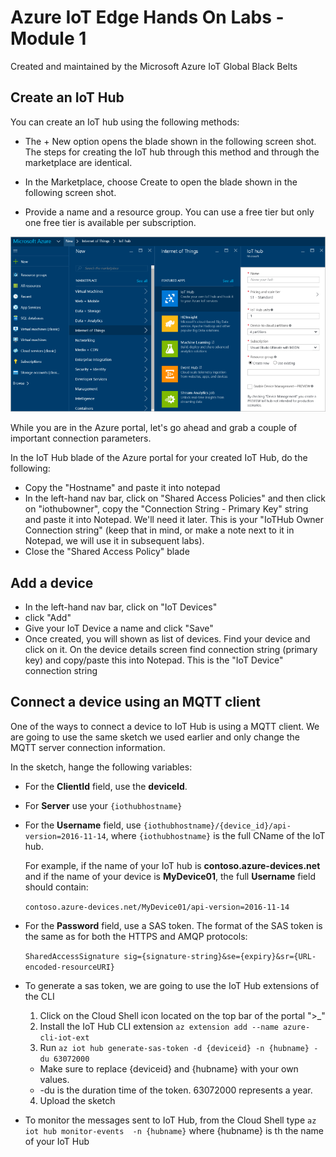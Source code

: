 # Azure IoT Edge Hands On Labs - Module 1

Created and maintained by the Microsoft Azure IoT Global Black Belts

## Create an IoT Hub


You can create an IoT hub using the following methods:

* The + New option opens the blade shown in the following screen shot. The steps for creating the IoT hub through this method and through the marketplace are identical.

* In the Marketplace, choose Create to open the blade shown in the following screen shot.

* Provide a name and a resource group. You can use a free tier but only one free tier is available per subscription.

![Create IoT Hub](/images/create-iothub.png)

While you are in the Azure portal, let's go ahead and grab a couple of important connection parameters.

In the IoT Hub blade of the Azure portal for your created IoT Hub, do the following:
* Copy the "Hostname" and paste it into notepad
* In the left-hand nav bar, click on "Shared Access Policies" and then click on "iothubowner", copy the "Connection String - Primary Key" string and paste it into Notepad.  We'll need it later.  This is your "IoTHub Owner Connection string" (keep that in mind, or make a note next to it in Notepad, we will use it in subsequent labs).  
* Close the "Shared Access Policy" blade

## Add a device

* In the left-hand nav bar, click on "IoT Devices"
* click "Add"
* Give your IoT Device a name and click "Save"
* Once created, you will shown as list of devices. Find your device and click on it. On the device details screen find connection string (primary key) and copy/paste this into Notepad.  This is the "IoT Device" connection string


## Connect a device using an MQTT client

One of the ways to connect a device to IoT Hub is using a MQTT client. We are going to use the same sketch we used earlier and only change the MQTT server connection information.

In the sketch, hange the following variables:   

* For the **ClientId** field, use the **deviceId**.

* For **Server** use your `{iothubhostname}`

* For the **Username** field, use `{iothubhostname}/{device_id}/api-version=2016-11-14`, where `{iothubhostname}` is the full CName of the IoT hub.

    For example, if the name of your IoT hub is **contoso.azure-devices.net** and if the name of your device is **MyDevice01**, the full **Username** field should contain:

    `contoso.azure-devices.net/MyDevice01/api-version=2016-11-14`

* For the **Password** field, use a SAS token. The format of the SAS token is the same as for both the HTTPS and AMQP protocols:

  `SharedAccessSignature sig={signature-string}&se={expiry}&sr={URL-encoded-resourceURI}`

* To generate a sas token, we are going to use the IoT Hub extensions of the CLI
  1. Click on the Cloud Shell icon located on the top bar of the portal  ">_"
  2. Install the IoT Hub CLI extension `az extension add --name azure-cli-iot-ext`
  3. Run `az iot hub generate-sas-token -d {deviceid} -n {hubname} -du 63072000 `
    * Make sure to replace {deviceid} and {hubname} with your own values.
    * -du is the duration time of the token. 63072000 represents a year.
  4. Upload the sketch

* To monitor the messages sent to IoT Hub, from the Cloud Shell type `az iot hub monitor-events  -n {hubname}` where {hubname} is th the name of your IoT Hub

